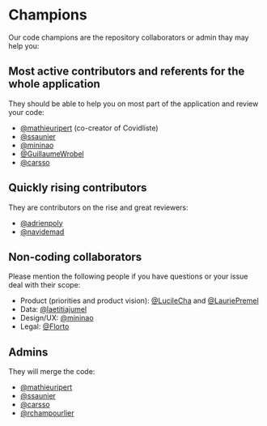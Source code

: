 # Champions

Our code champions are the repository collaborators or admin thay may help you:

## Most active contributors and referents for the whole application

They should be able to help you on most part of the application and review your code:

- [@mathieuripert](https://github.com/mathieuripert) (co-creator of Covidliste)
- [@ssaunier](https://github.com/ssaunier)
- [@mininao](https://github.com/mininao)
- [@GuillaumeWrobel](https://github.com/GuillaumeWrobel)
- [@carsso](https://github.com/carsso)

## Quickly rising contributors

They are contributors on the rise and great reviewers:

- [@adrienpoly](https://github.com/adrienpoly)
- [@navidemad](https://github.com/navidemad)

## Non-coding collaborators

Please mention the following people if you have questions or your issue deal with their scope:

- Product (priorities and product vision): [@LucileCha](https://github.com/LucileCha) and [@LauriePremel](https://github.com/LauriePremel)
- Data: [@laetitiajumel](https://github.com/laetitiajumel)
- Design/UX: [@mininao](https://github.com/mininao)
- Legal: [@Florto](https://github.com/Florto)

## Admins

They will merge the code:

- [@mathieuripert](https://github.com/mathieuripert)
- [@ssaunier](https://github.com/ssaunier)
- [@carsso](https://github.com/carsso)
- [@rchampourlier](https://github.com/rchampourlier)
